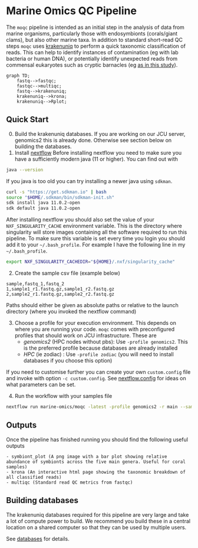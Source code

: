 # Marine Omics QC Pipeline


The `moqc` pipeline is intended as an initial step in the analysis of data from marine organisms, particularly those with endosymbionts (corals/giant clams), but also other marine taxa.  In addition to standard short-read QC steps `moqc` uses [krakenuniq](https://github.com/fbreitwieser/krakenuniq) to perform a quick taxonomic classification of reads.  This can help to identify instances of contamination (eg with lab bacteria or human DNA), or potentially identify unexpected reads from commensal eukaryotes such as cryptic barnacles (eg [as in this study](https://github.com/iracooke/Porites_competition/blob/master/07_kraken.md)). 

```mermaid
graph TD;
	fastq-->fastqc;
	fastqc-->multiqc;
	fastq-->krakenuniq;
	krakenuniq-->krona;
	krakenuniq-->Rplot;
```

## Quick Start

0. Build the krakenuniq databases. If you are working on our JCU server, genomics2 this is already done. Otherwise see section below on building the databases.
1. Install [nextflow](https://www.nextflow.io/)
Before installing nextflow you need to make sure you have a sufficiently modern java (11 or higher). You can find out with
```bash
java --version
```
If you java is too old you can try installing a newer java using `sdkman`.
```bash
curl -s "https://get.sdkman.io" | bash
source "$HOME/.sdkman/bin/sdkman-init.sh"
sdk install java 11.0.2-open
sdk default java 11.0.2-open
```
After installing nextflow you should also set the value of your `NXF_SINGULARITY_CACHE` environment variable.  This is the directory where singularity will store images containing all the software required to run this pipeline.  To make sure this variable is set every time you login you should add it to your `~/.bash_profile`. For example I have the following line in my `~/.bash_profile`.
```bash
export NXF_SINGULARITY_CACHEDIR="${HOME}/.nxf/singularity_cache"
```
2. Create the sample csv file (example below)
```
sample,fastq_1,fastq_2
1,sample1_r1.fastq.gz,sample1_r2.fastq.gz
2,sample2_r1.fastq.gz,sample2_r2.fastq.gz
```

Paths should either be given as absolute paths or relative to the launch directory (where you invoked the nextflow command)

3. Choose a profile for your execution environment. This depends on where you are running your code. `moqc` comes with preconfigured profiles that should work on JCU infrastructure. These are
	- *genomics2* (HPC nodes without pbs): Use `-profile genomics2`. This is the preferred profile because databases are already installed
	- *HPC* (ie zodiac) : Use `-profile zodiac` (you will need to install databases if you choose this option)

If you need to customise further you can create your own `custom.config` file and invoke with option `-c custom.config`. See [nextflow.config](nextflow.config) for ideas on what parameters can be set.

4. Run the workflow with your samples file
```bash
nextflow run marine-omics/moqc -latest -profile genomics2 -r main --samples <samples.csv> --outdir myoutputs
```

## Outputs

Once the pipeline has finished running you should find the following useful outputs

	- symbiont_plot (A png image with a bar plot showing relative abundance of symbionts across the five main genera. Useful for coral samples)
	- krona (An interactive html page showing the taxonomic breakdown of all classified reads)
	- multiqc (Standard read QC metrics from fastqc)

## Building databases

The krakenuniq databases required for this pipeline are very large and take a lot of compute power to build. We recommend you build these in a central location on a shared computer so that they can be used by multiple users. 

See [databases](databases) for details.


